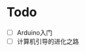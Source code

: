 # Todo


<!-- + [ ] [Unipus自动刷新脚本](/script/reloadUnipus.user.js)
+ [ ] [IPTV](/object/cn.m3u) -->
+ [ ] Arduino入门
+ [ ] 计算机引导的进化之路

